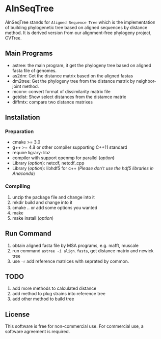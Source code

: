 # AlnSeqTree

AlnSeqTree stands for `Aligned Sequence Tree` which is the implementation
of building phylogenetic tree based on aligned sequences by distance method.
It is derived version from our alignment-free phylogeny project, CVTree.

## Main Programs

- astree: the main program, it get the phylogeny tree based on aligned fasta file of genomes.
- as2dm: Get the distance matrix based on the aligned fastas
- dm2tree: Get the phylogeny tree from the distance matrix by neighbor-joint method.
- mconv: convert format of dissimilarity matrix file
- getdist: Show select distances from the distamce matrix
- diffmtx: compare two distance matrixes

## Installation

### Preparation

- cmake >= 3.0
- g++ >= 4.8 or other compiler supporting C++11 standard
- require ligrary: libz
- compiler with support openmp for parallel (_option_)
- Library (_option_): netcdf, netcdf_cpp
- Library (_option_): libhdf5 for c++ (*Please don't use the hdf5 libraries in Anaconda*)

### Compiling

1. unzip the package file and change into it
2. mkdir build and change into it
3. cmake .. or add some options you wanted
4. make
5. make install (_option_)

## Run Command
1. obtain aligned fasta file by MSA programs, e.g. mafft, muscale
2. run command `astree -i align.fasta`, get distance matrix and newick tree
3. use `-r` add reference matrices with seprated by common.

## TODO
1. add more methods to calculated distance
2. add method to plug strains into reference tree
3. add other method to build tree

## License

This software is free for non-commercial use. For commercial use,
a software agreement is required.
